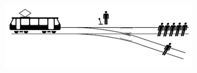 <!-- .slide: data-background="resources/trolley.png" data-state="dim" -->

![Trolley](resources/trolley.png)
